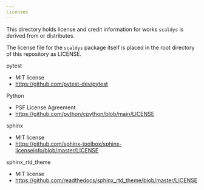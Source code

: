 ```yaml
---
Licenses
---
```


This directory holds license and credit information for works `scaldys` is
derived from or distributes.

The license file for the `scaldys` package itself is placed in the root
directory of this repository as LICENSE.

pytest

- MIT license
- https://github.com/pytest-dev/pytest

Python

- PSF License Agreement
- https://github.com/python/cpython/blob/main/LICENSE

sphinx

- MIT license
- https://github.com/sphinx-toolbox/sphinx-licenseinfo/blob/master/LICENSE

sphinx_rtd_theme

- MIT license
- https://github.com/readthedocs/sphinx_rtd_theme/blob/master/LICENSE
